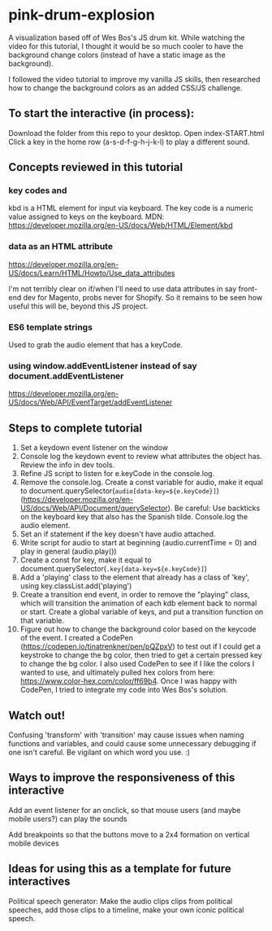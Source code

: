 # pink-drum-explosion
A visualization based off of Wes Bos's JS drum kit. While watching the video for this tutorial, I thought it would be so much cooler to have the background change colors (instead of have a static image as the background).

I followed the video tutorial to improve my vanilla JS skills, then researched how to change the background colors as an added CSS/JS challenge.

## To start the interactive (in process):
Download the folder from this repo to your desktop.
Open index-START.html
Click a key in the home row (a-s-d-f-g-h-j-k-l) to play a different sound. 

## Concepts reviewed in this tutorial

### key codes and <kbd></kbd>
kbd is a HTML element for input via keyboard. The key code is a numeric value assigned to keys on the keyboard. MDN: https://developer.mozilla.org/en-US/docs/Web/HTML/Element/kbd

### data as an HTML attribute
https://developer.mozilla.org/en-US/docs/Learn/HTML/Howto/Use_data_attributes

I'm not terribly clear on if/when I'll need to use data attributes in say front-end dev for Magento, probs never for Shopify. So it remains to be seen how useful this will be, beyond this JS project. 

### ES6 template strings
Used to grab the audio element that has a keyCode. 

### using window.addEventListener instead of say document.addEventListener
https://developer.mozilla.org/en-US/docs/Web/API/EventTarget/addEventListener

## Steps to complete tutorial

1. Set a keydown event listener on the window
2. Console log the keydown event to review what attributes the object has. Review the info in dev tools.
3. Refine JS script to listen for e.keyCode in the console.log. 
4. Remove the console.log. Create a const variable for audio, make it equal to document.querySelector(`audio[data-key=${e.keyCode}]`) (https://developer.mozilla.org/en-US/docs/Web/API/Document/querySelector). Be careful: Use backticks on the keyboard key that also has the Spanish tilde. Console.log the audio element. 
5. Set an if statement if the key doesn't have audio attached.
6. Write script for audio to start at beginning (audio.currentTime = 0) and play in general (audio.play())
7. Create a const for key, make it equal to document.querySelector(`.key[data-key=${e.keyCode}]`)
8. Add a 'playing' class to the element that already has a class of 'key', using key.classList.add('playing')
9. Create a transition end event, in order to remove the "playing" class, which will transition the animation of each kdb element back to normal or start. Create a global variable of keys, and put a transition function on that variable. 
10. Figure out how to change the background color based on the keycode of the event. I created a CodePen (https://codepen.io/tinatrenkner/pen/pQZpxV) to test out if I could get a keystroke to change the bg color, then tried to get a certain pressed key to change the bg color. I also used CodePen to see if I like the colors I wanted to use, and ultimately pulled hex colors from here: https://www.color-hex.com/color/ff69b4. Once I was happy with CodePen, I tried to integrate my code into Wes Bos's solution. 

## Watch out! 

Confusing 'transform' with 'transition' may cause issues when naming functions and variables, and could cause some unnecessary debugging if one isn't careful. Be vigilant on which word you use. :)

## Ways to improve the responsiveness of this interactive

Add an event listener for an onclick, so that mouse users (and maybe mobile users?) can play the sounds

Add breakpoints so that the buttons move to a 2x4 formation on vertical mobile devices

## Ideas for using this as a template for future interactives

Political speech generator: Make the audio clips clips from political speeches, add those clips to a timeline, make your own iconic political speech. 

